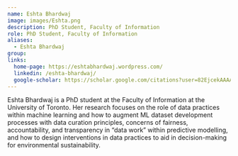 ```yaml
---
name: Eshta Bhardwaj
image: images/Eshta.png
description: PhD Student, Faculty of Information
role: PhD Student, Faculty of Information
aliases: 
  - Eshta Bhardwaj
group: 
links:
  home-page: https://eshtabhardwaj.wordpress.com/
  linkedin: /eshta-bhardwaj/
  google-scholar: https://scholar.google.com/citations?user=82EjcekAAAAJ&hl=en
---
```


Eshta Bhardwaj is a PhD student at the Faculty of Information at the University of Toronto. Her research focuses on the role of data practices within machine learning and how to augment ML dataset development processes with data curation principles, concerns of fairness, accountability, and transparency in “data work” within predictive modelling, and how to design interventions in data practices to aid in decision-making for environmental sustainability.
